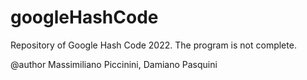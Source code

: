 # googleHashCode

Repository of Google Hash Code 2022. The program is not complete.

@author Massimiliano Piccinini, Damiano Pasquini
